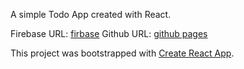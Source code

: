 A simple Todo App created with React.

Firebase URL: [firbase](https://todolist-d6b0b.firebaseapp.com/)
Github URL: [github pages](https://nkemjiks.github.io/todolist/)

This project was bootstrapped with [Create React App](https://github.com/facebook/create-react-app).
